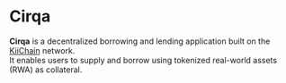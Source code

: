 # Cirqa

**Cirqa** is a decentralized borrowing and lending application built on the [KiiChain](https://kiichain.io) network.  
It enables users to supply and borrow using tokenized real-world assets (RWA) as collateral.